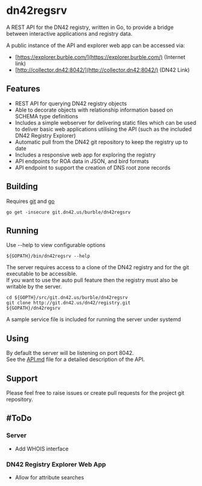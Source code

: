 # dn42regsrv

A REST API for the DN42 registry, written in Go, to provide a bridge between
interactive applications and registry data.

A public instance of the API and explorer web app can be accessed via:

* [https://explorer.burble.com/](https://explorer.burble.com/) (Internet link)
* [http://collector.dn42:8042/](http://collector.dn42:8042/) (DN42 Link)

## Features

* REST API for querying DN42 registry objects
* Able to decorate objects with relationship information based on SCHEMA type definitions
* Includes a simple webserver for delivering static files which can be used to deliver
  basic web applications utilising the API (such as the included DN42 Registry Explorer)
* Automatic pull from the DN42 git repository to keep the registry up to date
* Includes a responsive web app for exploring the registry
* API endpoints for ROA data in JSON, and bird formats
* API endpoint to support the creation of DNS root zone records

## Building

Requires [git](https://git-scm.com/) and [go](https://golang.org)

```
go get -insecure git.dn42.us/burble/dn42regsrv
```

## Running

Use --help to view configurable options
```
${GOPATH}/bin/dn42regsrv --help
```

The server requires access to a clone of the DN42 registry and for
the git executable to be accessible.  
If you want to use the auto pull feature then the registry must
also be writable by the server.

```
cd ${GOPTH}/src/git.dn42.us/burble/dn42regsrv
git clone http://git.dn42.us/dn42/registry.git
${GOPATH}/dn42regsrv
```

A sample service file is included for running the server under systemd

## Using

By default the server will be listening on port 8042.  
See the [API.md](API.md) file for a detailed description of the API.


## Support

Please feel free to raise issues or create pull requests for the project git repository.

## #ToDo

### Server

- Add WHOIS interface

### DN42 Registry Explorer Web App

- Allow for attribute searches

